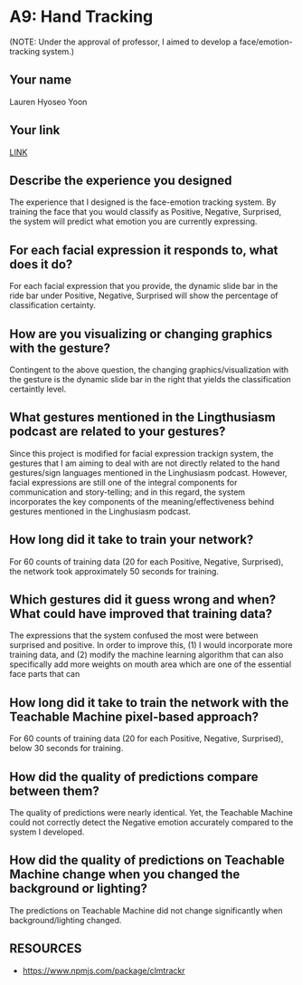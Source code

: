 # A9: Hand Tracking
(NOTE: Under the approval of professor, I aimed to develop a face/emotion-tracking system.)

## Your name
Lauren Hyoseo Yoon


## Your link
[LINK](https://laurenhyoseoyoon.github.io/Generative-Coding-Project9/)


## Describe the experience you designed
The experience that I designed is the face-emotion tracking system. By training the face that you would classify as Positive, Negative, Surprised, the system will predict what emotion you are currently expressing. 


## For each facial expression it responds to, what does it do?
For each facial expression that you provide, the dynamic slide bar in the ride bar under Positive, Negative, Surprised will show the percentage of classification certainty. 


## How are you visualizing or changing graphics with the gesture?
Contingent to the above question, the changing graphics/visualization with the gesture is the dynamic slide bar in the right that yields the classification certaintly level. 


## What gestures mentioned in the Lingthusiasm podcast are related to your gestures?
Since this project is modified for facial expression trackign system, the gestures that I am aiming to deal with are not directly related to the hand gestures/sign languages mentioned in the Linghusiasm podcast. However, facial expressions are still one of the integral components for communication and story-telling; and in this regard, the system incorporates the key components of the meaning/effectiveness behind gestures mentioned in the Linghusiasm podcast. 


## How long did it take to train your network?
For 60 counts of training data (20 for each Positive, Negative, Surprised), the network took approximately 50 seconds for training. 


## Which gestures did it guess wrong and when? What could have improved that training data?
The expressions that the system confused the most were between surprised and positive. In order to improve this, (1) I would incorporate more training data, and (2) modify the machine learning algorithm that can also specifically add more weights on mouth area which are one of the essential face parts that can 


## How long did it take to train the network with the Teachable Machine pixel-based approach?
For 60 counts of training data (20 for each Positive, Negative, Surprised), below 30 seconds for training. 


## How did the quality of predictions compare between them?
The quality of predictions were nearly identical. Yet, the Teachable Machine could not correctly detect the Negative emotion accurately compared to the system I developed. 


## How did the quality of predictions on Teachable Machine change when you changed the background or lighting?
The predictions on Teachable Machine did not change significantly when background/lighting changed. 


## RESOURCES
- https://www.npmjs.com/package/clmtrackr
